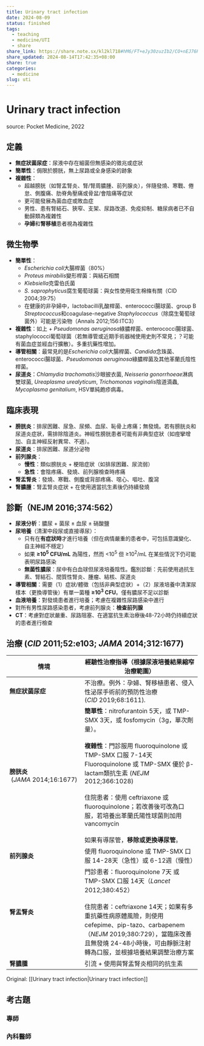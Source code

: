 ```yaml
---
title: Urinary tract infection
date: 2024-08-09
status: finished
tags:
  - teaching
  - medicine/UTI
  - share
share_link: https://share.note.sx/kl2kl718#hM6/FT+eJy30zuzIb2/CO+nEJ76RxqmumC8tFzL6TSQ
share_updated: 2024-08-14T17:42:35+08:00
share: true
categories:
  - medicine
slug: uti
---
```

# Urinary tract infection  
source: Pocket Medicine, 2022  
## 定義  
  
- **無症狀菌尿症**：尿液中存在細菌但無感染的徵兆或症狀  
- **簡單性**：侷限於膀胱，無上尿路或全身感染的跡象  
- **複雜性**：  
	- 超越膀胱（如腎盂腎炎、腎/腎周膿腫、前列腺炎），伴隨發燒、寒戰、倦怠、側腹痛、肋脊角壓痛或骨盆/會陰痛等症狀  
	- 更可能發展為菌血症或敗血症  
	- 男性、患有腎結石、狹窄、支架、尿路改道、免疫抑制、糖尿病者已不自動歸類為複雜性  
	- **孕婦**和**腎移植**患者視為複雜性  
  
<!-- more -->  
  
## 微生物學  
  
- **簡單性**：  
	- *Escherichia coli*大腸桿菌（80%）  
	- *Proteus mirabilis*變形桿菌：與結石相關  
	- *Klebsiella*克雷伯氏菌  
	- *S. saprophyticus*腐生葡萄球菌：與女性使用衛生棉條有關（CID 2004;39:75）  
	- 在健康的非孕婦中，lactobacilli乳酸桿菌、enterococci腸球菌、group B *Streptococcus*和coagulase-negative *Staphylococcus*（除腐生葡萄球菌外）可能是污染物（Annals 2012;156:ITC3）  
- **複雜性**：如上 + *Pseudomonas aeruginosa*綠膿桿菌、enterococci腸球菌、staphylococci葡萄球菌（若無導管或近期手術器械使用史則不常見；？可能有菌血症並經血行擴散）。多重抗藥性增加。  
- **導管相關**：最常見的是*Escherichia coli*大腸桿菌、*Candida*念珠菌、enterococci腸球菌、*Pseudomonas aeruginosa*綠膿桿菌及其他革蘭氏陰性桿菌。  
- **尿道炎**：*Chlamydia trachomatis*沙眼披衣菌, *Neisseria gonorrhoeae*淋病雙球菌, *Ureaplasma urealyticum*, *Trichomonas vaginalis*陰道滴蟲, *Mycoplasma genitalium*, HSV單純皰疹病毒。  
  
## 臨床表現  
  
- **膀胱炎**：排尿困難、尿急、尿頻、血尿、恥骨上疼痛；無發燒。若有膀胱炎和尿道炎症狀，需排除陰道炎。神經性膀胱患者可能有非典型症狀（如痙攣增加、自主神經反射異常、不適）。  
- **尿道炎**：排尿困難、尿道分泌物  
- **前列腺炎**：  
	- **慢性**：類似膀胱炎 + 梗阻症狀（如排尿困難、尿流弱）  
	- **急性**：會陰疼痛、發燒、前列腺檢查時疼痛  
- **腎盂腎炎**：發燒、寒戰、側腹或背部疼痛、噁心、嘔吐、腹瀉  
- **腎膿腫**：腎盂腎炎症狀 + 在使用適當抗生素後仍持續發燒  
  
## 診斷（NEJM 2016;374:562）  
  
- **尿液分析**：膿尿 + 菌尿 ± 血尿 ± 硝酸鹽  
- **尿培養**（清潔中段尿或直接導尿）：  
	- 只有在**有症狀時**才進行培養（但在病情嚴重的患者中，可包括意識變化、自主神經不穩定）  
	- 如果 **≥10<sup>5</sup> CFU/mL** 為陽性，然而 <10<sup>5</sup> 但 ≥10<sup>2</sup>/mL 在某些情況下仍可能表明尿路感染  
	- **無菌性膿尿**：尿中有白血球但尿液培養陰性。鑑別診斷：先前使用過抗生素、腎結石、間質性腎炎、腫瘤、結核、尿道炎  
- **導管相關**：需要（1）症狀/體徵（包括非典型症狀）+（2）尿液培養中清潔尿樣本（更換導管後）有單一菌種 **≥10<sup>3</sup> CFU**。僅有膿尿不足以診斷  
- **血液培養**：對發燒患者進行培養；考慮在複雜性尿路感染中進行  
- 對所有男性尿路感染患者，考慮前列腺炎：**檢查前列腺**  
- **CT**：考慮對症狀嚴重、尿路阻塞、在適當抗生素治療後48-72小時仍持續症狀的患者進行檢查  
  
## 治療 (_CID_ 2011;52:e103; _JAMA_ 2014;312:1677)  
  
| **情境**                         | **經驗性治療指導**（根據尿液培養結果縮窄治療範圍）                                                                                                                                                                                                                                                                            |  
| ------------------------------ | ------------------------------------------------------------------------------------------------------------------------------------------------------------------------------------------------------------------------------------------------------------------------------------------------------ |  
| **無症狀菌尿症**                     | 不治療。例外：孕婦、腎移植患者、侵入性泌尿手術前的預防性治療 (_CID_ 2019;68:1611)_._                                                                                                                                                                                                                                                 |  
| **膀胱炎**  (_JAMA_ 2014;16:1677) | **簡單性**：nitrofurantoin 5天，或 TMP-SMX 3天，或 fosfomycin（3g，單次劑量）。<br> <br>**複雜性**：門診服用 fluoroquinolone 或 TMP-SMX 口服 7-14天<br>Fluoroquinolone 或 TMP-SMX 優於 β-lactam類抗生素 (_NEJM_ 2012;366:1028)<br><br>住院患者：使用 ceftriaxone 或 fluoroquinolone；若改善後可改為口服，若培養出革蘭氏陽性球菌則加用 vancomycin<br><br>如果有導尿管，**移除或更換導尿管**。 |  
| **前列腺炎**                       | 使用 fluoroquinolone 或 TMP-SMX 口服 14-28天（急性）或 6-12週（慢性）                                                                                                                                                                                                                                                  |  
| **腎盂腎炎**                       | 門診患者：fluoroquinolone 7天 或 TMP-SMX 口服 14天（_Lancet_ 2012;380:452）<br><br>住院患者：ceftriaxone 14天；如果有多重抗藥性病原體風險，則使用 cefepime、pip-tazo、carbapenem（_NEJM_ 2019;380:729），當臨床改善且無發燒 24-48小時後，可由靜脈注射轉為口服，並根據培養結果調整治療方案                                                                                            |  
| **腎膿腫**                        | 引流 + 使用與腎盂腎炎相同的抗生素                                                                                                                                                                                                                                                                                     |  
  
Original: [[Urinary tract infection|Urinary tract infection]]  
## 考古題  
### 專師  
  
### 內科醫師  
  
